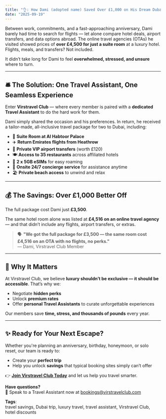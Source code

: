 ```yaml
---
title: "👌: How Dami (adopted name) Saved Over £1,000 on His Dream Dubai Trip Without Lifting a Finger"
date: "2025-09-19"
---
```


<!-- # How Dami Saved Over £1,000 on His Dream Dubai Trip — Without Lifting a Finger -->

<!-- ## 🧳 The Problem: Time Poor, Price Shocked -->

Between work, commitments, and a fast-approaching anniversary, Dami barely had time to search for flights — let alone compare hotel deals, airport transfers, and data options abroad. The online travel agencies (OTAs) he visited showed prices of **over £4,500 for just a suite room** at a luxury hotel. Flights, meals, and transfers? Not included.

It didn’t take long for Dami to feel **overwhelmed, stressed, and unsure** where to turn.

---

## 🛎️ The Solution: One Travel Assistant, One Seamless Experience

Enter **Virstravel Club** — where every member is paired with a **dedicated Travel Assistant** to do the hard work for them.

Dami simply shared the occasion and his preferences. In return, he received a tailor-made, all-inclusive travel package for two to Dubai, including:

- 🏨 **Suite Room at Al Habtoor Palace**
- ✈️ **Return Emirates flights from Heathrow**
- 🚗 **Private VIP airport transfers** (worth £120)
- 🍽️ **Access to 35 restaurants** across affiliated hotels
- 📶 **2 x 5GB eSIMs** for easy roaming
- 🧳 **Onsite 24/7 concierge service** for assistance anytime
- 🏖️ **Private beach access** to unwind and relax

---

## 💰 The Savings: Over £1,000 Better Off

The full package cost Dami just **£3,500**.

The same hotel room alone was listed at **£4,516 on an online travel agency** — and that didn’t include any flights, airport transfers, or extras.

> 🗣️ **"We got the full package for £3,500 — the same room cost £4,516 on an OTA with no flights, no perks."**  
> — Dami, Virstravel Club Member

---

## 🌟 Why It Matters

At Virstravel Club, we believe **luxury shouldn’t be exclusive — it should be accessible**. That’s why we:

- Negotiate **hidden perks**
- Unlock **premium rates**
- Offer **personal Travel Assistants** to curate unforgettable experiences

Our members save **time, stress, and thousands of pounds** every year.

---

## ✨ Ready for Your Next Escape?

Whether you're planning an anniversary, birthday, honeymoon, or solo reset, our team is ready to:

- Create your **perfect trip**
- Help you unlock **savings** that typical booking sites simply can’t offer

👉 **[Join Virstravel Club Today](https://virstravelclub.com/auth/signup)** and let us help you travel smarter.

**Have questions?**  
📧 Speak to a Travel Assistant now at [bookings@virstravelclub.com](mailto:bookings@virstravelclub.com)

**Tags**:  
travel savings, Dubai trip, luxury travel, travel assistant, Virstravel Club, hotel discounts
